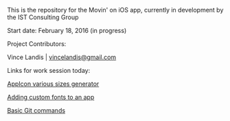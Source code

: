 This is the repository for the Movin' on iOS app, currently in development by the IST Consulting Group

Start date: February 18, 2016 (in progress)


Project Contributors:

Vince Landis | vincelandis@gmail.com


Links for work session today:

[AppIcon various sizes generator](https://makeappicon.com/)

[Adding custom fonts to an app](http://codewithchris.com/common-mistakes-with-adding-custom-fonts-to-your-ios-app/)

[Basic Git commands](https://confluence.atlassian.com/bitbucketserver/basic-git-commands-776639767.html)